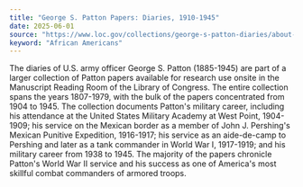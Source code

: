 ```yaml
---
title: "George S. Patton Papers: Diaries, 1910-1945"
date: 2025-06-01
source: "https://www.loc.gov/collections/george-s-patton-diaries/about-this-collection/"
keyword: "African Americans"
---
```


The diaries of U.S. army officer George S. Patton (1885-1945) are part of a larger collection of Patton papers available for research use onsite in the Manuscript Reading Room of the Library of Congress. The entire collection spans the years 1807-1979, with the bulk of the papers concentrated from 1904 to 1945. The collection documents Patton's military career, including his attendance at the United States Military Academy at West Point, 1904-1909; his service on the Mexican border as a member of John J. Pershing's Mexican Punitive Expedition, 1916-1917; his service as an aide-de-camp to Pershing and later as a tank commander in World War I, 1917-1919; and his military career from 1938 to 1945. The majority of the papers chronicle Patton's World War II service and his success as one of America's most skillful combat commanders of armored troops.
